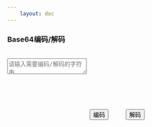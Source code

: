 ```yaml
---
    layout: doc
---
```


### Base64编码/解码
<br>
<div class="input-wrapper">
    <textarea class="GLTextarea" v-model="input" placeholder="请输入需要编码/解码的字符串"></textarea>
</div>
<br>
<div class="buttons">
    <button class="GLButton" @click="encode">编码</button>
    <button class="GLButton" blue @click="decode">解码</button>
</div>
<br>
<OutputArea :output="output"></OutputArea>

<script setup lang="ts">
    import { ref } from 'vue';
    import OutputArea from '../../../components/OutputArea.vue';
    import base64 from 'crypto-js/enc-base64';
    import utf8 from 'crypto-js/enc-utf8';

    const input = ref('');
    const output = ref('');

    const encode = (): void => {
        output.value = base64.stringify( utf8.parse( input.value ));
    }

    const decode = (): void => {
        try {
            output.value = base64.parse( input.value ).toString( utf8 );
        } catch ( err: Error ) {
            output.value = '解码失败，可能不是Base64编码格式';
        }
    }

</script>

<style scoped>
    .input-wrapper {
        height: 100px;
    }
    .buttons {
        display: flex;
        justify-content: center;
    }
    .buttons button {
        margin: 0 20px;
    }
</style>
